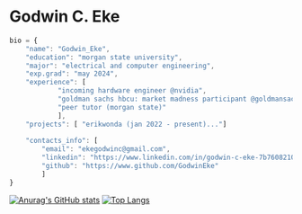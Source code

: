 # Godwin C. Eke

```javascript
bio = {
	"name": "Godwin_Eke",
	"education": "morgan state university",
	"major": "electrical and computer engineering",
	"exp.grad": "may 2024",
	"experience": [
			"incoming hardware engineer @nvidia",
			"goldman sachs hbcu: market madness participant @goldmansachs",
			"peer tutor (morgan state)"
			],
	"projects": [ "erikwonda (jan 2022 - present)..."]
	
	"contacts_info": [
		"email": "ekegodwinc@gmail.com",
		"linkedin": "https://www.linkedin.com/in/godwin-c-eke-7b7608210",
		"github": "https://www.github.com/GodwinEke"
		]
}
```

[![Anurag's GitHub stats](https://github-readme-stats.vercel.app/api?username=GodwinEke&show_icons=true&theme=dracula)](https://github.com/anuraghazra/github-readme-stats)
[![Top Langs](https://github-readme-stats.vercel.app/api/top-langs/?username=GodwinEke)](https://github.com/anuraghazra/github-readme-stats)
